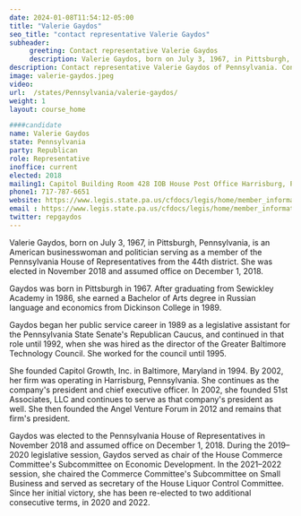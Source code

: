 ```yaml
---
date: 2024-01-08T11:54:12-05:00
title: "Valerie Gaydos"
seo_title: "contact representative Valerie Gaydos"
subheader:
     greeting: Contact representative Valerie Gaydos
     description: Valerie Gaydos, born on July 3, 1967, in Pittsburgh, Pennsylvania, is an American businesswoman and politician serving as a member of the Pennsylvania House of Representatives from the 44th district. She was elected in November 2018 and assumed office on December 1, 2018.
description: Contact representative Valerie Gaydos of Pennsylvania. Contact information for Valerie Gaydos includes email address, phone number, and mailing address.
image: valerie-gaydos.jpeg
video:
url:  /states/Pennsylvania/valerie-gaydos/
weight: 1
layout: course_home

####candidate
name: Valerie Gaydos
state: Pennsylvania
party: Republican
role: Representative
inoffice: current
elected: 2018
mailing1: Capitol Building Room 428 IOB House Post Office Harrisburg, PA 17120
phone1: 717-787-6651
website: https://www.legis.state.pa.us/cfdocs/legis/home/member_information/House_bio.cfm?id=1831/
email : https://www.legis.state.pa.us/cfdocs/legis/home/member_information/House_bio.cfm?id=1831/
twitter: repgaydos
---
```


Valerie Gaydos, born on July 3, 1967, in Pittsburgh, Pennsylvania, is an American businesswoman and politician serving as a member of the Pennsylvania House of Representatives from the 44th district. She was elected in November 2018 and assumed office on December 1, 2018.

Gaydos was born in Pittsburgh in 1967. After graduating from Sewickley Academy in 1986, she earned a Bachelor of Arts degree in Russian language and economics from Dickinson College in 1989.

Gaydos began her public service career in 1989 as a legislative assistant for the Pennsylvania State Senate's Republican Caucus, and continued in that role until 1992, when she was hired as the director of the Greater Baltimore Technology Council. She worked for the council until 1995.

She founded Capitol Growth, Inc. in Baltimore, Maryland in 1994. By 2002, her firm was operating in Harrisburg, Pennsylvania. She continues as the company's president and chief executive officer. In 2002, she founded 51st Associates, LLC and continues to serve as that company's president as well. She then founded the Angel Venture Forum in 2012 and remains that firm's president.

Gaydos was elected to the Pennsylvania House of Representatives in November 2018 and assumed office on December 1, 2018. During the 2019–2020 legislative session, Gaydos served as chair of the House Commerce Committee's Subcommittee on Economic Development. In the 2021–2022 session, she chaired the Commerce Committee's Subcommittee on Small Business and served as secretary of the House Liquor Control Committee. Since her initial victory, she has been re-elected to two additional consecutive terms, in 2020 and 2022.
